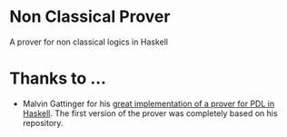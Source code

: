 # Non Classical Prover
A prover for non classical logics in Haskell

# Thanks to ...

- Malvin Gattinger for his [great implementation of a prover for PDL in Haskell](https://github.com/m4lvin/modal-tableau-interpolation).
  The first version of the prover was completely based on his repository.
